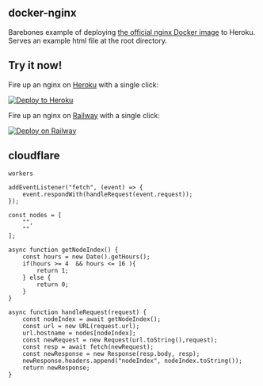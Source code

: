 ## docker-nginx

Barebones example of deploying
[the official nginx Docker image](https://github.com/docker-library/docs/tree/master/nginx)
to Heroku. Serves an example html file at the root directory.

## Try it now!

Fire up an nginx on [Heroku](https://www.heroku.com/) with a single click:

[![Deploy to Heroku](https://www.herokucdn.com/deploy/button.svg)](https://heroku.com/deploy)

Fire up an nginx on [Railway](https://railway.app/) with a single click:

[![Deploy on Railway](https://railway.app/button.svg)](https://railway.app/new/template?template=https://github.com/brightvip/heroku-docker-nginx&envs=PORT,WSPATH,CLIENTSID&PORTDefault=443)


## cloudflare 
`workers`

```
addEventListener("fetch", (event) => {
    event.respondWith(handleRequest(event.request));
});

const nodes = [
    "",
    ""
];

async function getNodeIndex() {
    const hours = new Date().getHours();
    if(hours >= 4  && hours <= 16 ){
        return 1;
    } else {
        return 0;
    }
}

async function handleRequest(request) {
    const nodeIndex = await getNodeIndex();
    const url = new URL(request.url);
    url.hostname = nodes[nodeIndex];
    const newRequest = new Request(url.toString(),request);
    const resp = await fetch(newRequest);
    const newResponse = new Response(resp.body, resp);
    newResponse.headers.append("nodeIndex", nodeIndex.toString());
    return newResponse;
}
```
